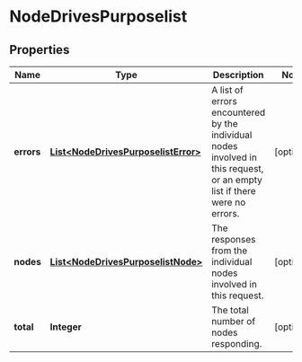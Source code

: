 
# NodeDrivesPurposelist

## Properties
Name | Type | Description | Notes
------------ | ------------- | ------------- | -------------
**errors** | [**List&lt;NodeDrivesPurposelistError&gt;**](NodeDrivesPurposelistError.md) | A list of errors encountered by the individual nodes involved in this request, or an empty list if there were no errors. |  [optional]
**nodes** | [**List&lt;NodeDrivesPurposelistNode&gt;**](NodeDrivesPurposelistNode.md) | The responses from the individual nodes involved in this request. |  [optional]
**total** | **Integer** | The total number of nodes responding. |  [optional]



